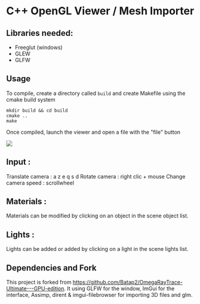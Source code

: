 # C++ OpenGL Viewer / Mesh Importer

## Libraries needed:

- Freeglut (windows)
- GLEW
- GLFW

## Usage

To compile, create a directory called `build` and create Makefile using the cmake build system

    mkdir build && cd build
    cmake ..
    make

Once compiled, launch the viewer and open a file with the "file" button

![](demo/openFile.gif)

## Input :
Translate camera : a z e q s d
Rotate camera : right clic + mouse
Change camera speed : scrollwheel

## Materials :

Materials can be modified by clicking on an object in the scene object list.

## Lights :

Lights can be added or added by clicking on a light in the scene lights list.

## Dependencies and Fork

This project is forked from https://github.com/Batap2/OmegaRayTrace-Ultimate---GPU-edition.
It using GLFW for the window, ImGui for the interface, Assimp, dirent & imgui-filebrowser for importing 3D files and glm.
